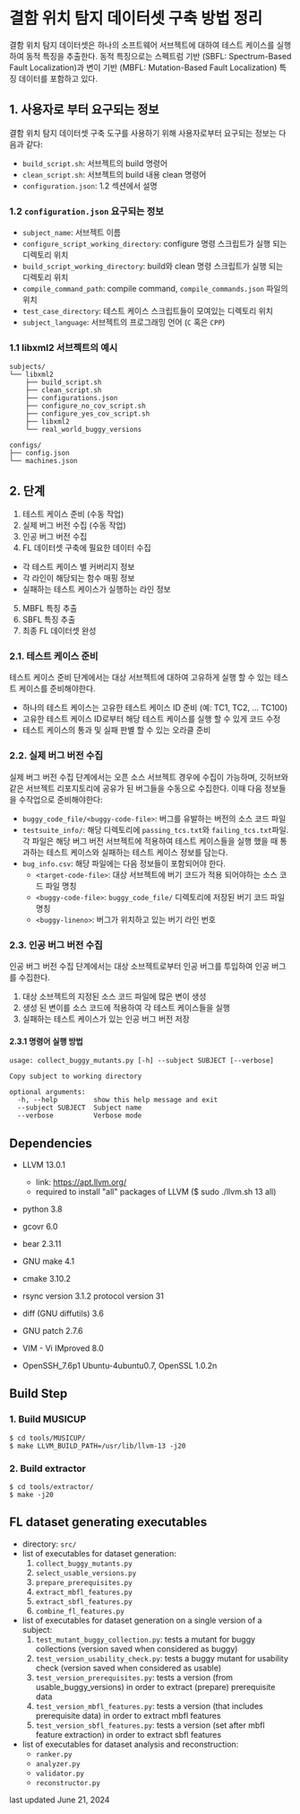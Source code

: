 # 결함 위치 탐지 데이터셋 구축 방법 정리
결함 위치 탐지 데이터셋은 하나의 소프트웨어 서브젝트에 대하여 테스트 케이스를 실행하여 동적 특징을 추출한다. 동적 특징으로는 스펙트럼 기반 (SBFL: Spectrum-Based Fault Localization)과 변이 기반 (MBFL: Mutation-Based Fault Localization) 특징 데이터를 포함하고 있다.

## 1. 사용자로 부터 요구되는 정보
결함 위치 탐지 데이터셋 구축 도구를 사용하기 위해 사용자로부터 요구되는 정보는 다음과 같다:
  * ``build_script.sh``: 서브젝트의 build 명령어
  * ``clean_script.sh``: 서브젝트의 build 내용 clean 명령어
  * ``configuration.json``: 1.2 섹션에서 설명

### 1.2 ``configuration.json`` 요구되는 정보
* ``subject_name``: 서브젝트 이름
* ``configure_script_working_directory``: configure 명령 스크립트가 실행 되는 디렉토리 위치
* ``build_script_working_directory``: build와 clean 명령 스크립트가 실행 되는 디렉토리 위치
* ``compile_command_path``: compile command, ``compile_commands.json`` 파일의 위치
* ``test_case_directory``: 테스트 케이스 스크립트들이 모여있는 디렉토리 위치
* ``subject_language``: 서브젝트의 프로그래밍 언어 (``C`` 혹은 ``CPP``)

### 1.1 libxml2 서브젝트의 예시
```
subjects/
└── libxml2
    ├── build_script.sh
    ├── clean_script.sh
    ├── configurations.json
    ├── configure_no_cov_script.sh
    ├── configure_yes_cov_script.sh
    ├── libxml2
    └── real_world_buggy_versions

configs/
├── config.json
└── machines.json
```



## 2. 단계
1. 테스트 케이스 준비 (수동 작업)
2. 실제 버그 버전 수집 (수동 작업)
3. 인공 버그 버전 수집
4. FL 데이터셋 구축에 필요한 데이터 수집
  * 각 테스트 케이스 별 커버리지 정보
  * 각 라인이 해당되는 함수 매핑 정보
  * 실패하는 테스트 케이스가 실행하는 라인 정보
5. MBFL 특징 추출
6. SBFL 특징 추출
7. 최종 FL 데이터셋 완성



### 2.1. 테스트 케이스 준비
테스트 케이스 준비 단계에서는 대상 서브젝트에 대하여 고유하게 실행 할 수 있는 테스트 케이스를 준비해야한다.
  * 하나의 테스트 케이스는 고유한 테스트 케이스 ID 준비 (예: TC1, TC2, ... TC100)
  * 고유한 테스트 케이스 ID로부터 해당 테스트 케이스를 실행 할 수 있게 코드 수정
  * 테스트 케이스의 통과 및 실패 판별 할 수 있는 오라클 준비

### 2.2. 실제 버그 버전 수집
실제 버그 버전 수집 단계에서는 오픈 소스 서브젝트 경우에 수집이 가능하며, 깃허브와 같은 서브젝트 리포지토리에 공유가 된 버그들을 수동으로 수집한다. 이때 다음 정보들을 수작업으로 준비해야한다:
  * ``buggy_code_file/<buggy-code-file>``: 버그를 유발하는 버전의 소스 코드 파일
  * ``testsuite_info/``: 해당 디렉토리에 ``passing_tcs.txt``와 ``failing_tcs.txt``파일. 각 파일은 해당 버그 버전 서브젝트에 적용하여 테스트 케이스들을 실행 했을 때 통과하는 테스트 케이스와 실패하는 테스트 케이스 정보를 담는다.
  * ``bug_info.csv``: 해당 파일에는 다음 정보들이 포함되어야 한다.
    * ``<target-code-file>``: 대상 서브젝트에 버기 코드가 적용 되어야하는 소스 코드 파일 명칭
    * ``<buggy-code-file>``: ``buggy_code_file/`` 디렉토리에 저장된 버기 코드 파일 명칭
    * ``<buggy-lineno>``: 버그가 위치하고 있는 버기 라인 번호

### 2.3. 인공 버그 버전 수집
인공 버그 버전 수집 단계에서는 대상 소브젝트로부터 인공 버그를 투입하여 인공 버그를 수집한다.
  1. 대상 소브젝트의 지정된 소스 코드 파일에 많은 변이 생성
  2. 생성 된 변이를 소스 코드에 적용하여 각 테스트 케이스들을 실행
  3. 실패하는 테스트 케이스가 있는 인공 버그 버전 저장

#### 2.3.1 명령어 실행 방법
```
usage: collect_buggy_mutants.py [-h] --subject SUBJECT [--verbose]

Copy subject to working directory

optional arguments:
  -h, --help         show this help message and exit
  --subject SUBJECT  Subject name
  --verbose          Verbose mode
```


## Dependencies
* LLVM 13.0.1
  * link: https://apt.llvm.org/
  * required to install "all" packages of LLVM ($ sudo ./llvm.sh 13 all)

* python 3.8
* gcovr 6.0
* bear 2.3.11
* GNU make 4.1
* cmake 3.10.2

* rsync  version 3.1.2  protocol version 31
* diff (GNU diffutils) 3.6
* GNU patch 2.7.6

* VIM - Vi IMproved 8.0
* OpenSSH_7.6p1 Ubuntu-4ubuntu0.7, OpenSSL 1.0.2n

## Build Step
### 1. Build MUSICUP
```
$ cd tools/MUSICUP/
$ make LLVM_BUILD_PATH=/usr/lib/llvm-13 -j20
```

### 2. Build extractor
```
$ cd tools/extractor/
$ make -j20
```

## FL dataset generating executables
* directory: ``src/``
* list of executables for dataset generation:
  1. ``collect_buggy_mutants.py``
  2. ``select_usable_versions.py``
  3. ``prepare_prerequisites.py``
  4. ``extract_mbfl_features.py``
  5. ``extract_sbfl_features.py``
  6. ``combine_fl_features.py``
* list of executables for dataset generation on a single version of a subject:
  1. ``test_mutant_buggy_collection.py``: tests a mutant for buggy collections (version saved when considered as buggy)
  2. ``test_version_usability_check.py``: tests a buggy mutant for usability check (version saved when considered as usable)
  3. ``test_version_prerequisites.py``: tests a version (from usable_buggy_versions) in order to extract (prepare) prerequisite data
  4. ``test_version_mbfl_features.py``: tests a version (that includes prerequisite data) in order to extract mbfl features
  5. ``test_version_sbfl_features.py``: tests a version (set after mbfl feature extraction) in order to extract sbfl features
* list of executables for dataset analysis and reconstruction:
  * ``ranker.py``
  * ``analyzer.py``
  * ``validator.py``
  * ``reconstructor.py``

last updated June 21, 2024
